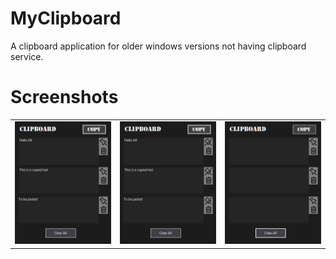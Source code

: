 # MyClipboard
A clipboard application for older windows versions not having clipboard service.

# Screenshots
<table>
  <tr>
    <td>  
      <img src=https://github.com/LasithEranga/MyClipboard/blob/master/Screenshots/MyClipboard1.png> 
    </td>
    <td> 
       <img src=https://github.com/LasithEranga/MyClipboard/blob/master/Screenshots/MyClipboard2.png> 
    </td>
     <td> 
       <img src=https://github.com/LasithEranga/MyClipboard/blob/master/Screenshots/MyClipboard3.png> 
    </td>
  </tr>
  
</table>



